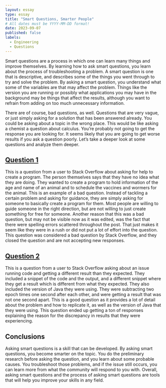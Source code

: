 ```yaml
---
layout: essay
type: essay
title: "Smart Questions, Smarter People"
# All dates must be YYYY-MM-DD format!
date: 2023-09-07
published: false
labels:
  - Engineering
  - Questions
---
```



Smart questions are a process in which one can learn many things and improve themselves. By learning how to ask smart questions, you learn about the process of troubleshooting a problem. A smart question is one that is descriptive, and describes some of the things you went through to try and solve the problem. By asking a smart question, you understand what some of the variables are that may affect the problem. Things like the version you are running or possibly what applications you may have in the background may be things that affect the results, although you want to refrain from adding on too much unnecessary information.

There are of course, bad questions, as well. Questions that are very vague, or just simply asking for a solution that has been answered already. You could be asking about a topic in the wrong place. This would be like asking a chemist a question about calculus. You’re probably not going to get the response you are looking for. It seems likely that you are going to get worse results if you ask a question poorly. Let’s take a deeper look at some questions and analyze them deeper. 


## [Question 1](https://stackoverflow.com/questions/77056075/i-need-help-writting-a-program-for-our-nonprofit)

This is a question from a user to Stack Overflow about asking for help to create a program. The person themselves says that they have no idea what they are doing. They wanted to create a program to hold information of the age and name of an animal and to schedule the vaccines and wormers for the animal. This is an example of a bad question. Instead of tackling a certain problem and asking for guidance, they are simply asking for someone to basically create a program for them. Most people are willing to guide someone in the right direction, but are not willing to just create something for free for someone. Another reason that this was a bad question, but may not be visible now as it was edited, was the fact that there were spelling errors scattered throughout the post. That just makes it seem like they were in a rush or did not put a lot of effort into the question. This question was considered a bad question by Stack Overflow, and they closed the question and are not accepting new responses.

## [Question 2](https://stackoverflow.com/questions/6841333/why-is-subtracting-these-two-epoch-milli-times-in-year-1927-giving-a-strange-r)

This is a question from a user to Stack Overflow asking about an issue running code and getting a different result than they expected. They included a snippet of the code and the output, and a different snippet where they get a result which is different from what they expected. They also included the version of Java they were using. They were subtracting two epoch times one second after each other, and were getting a result that was not one second apart. This is a good question as it provides a lot of detail about the problem and how to replicate it, as well as the version of Java that they were using. This question ended up getting a ton of responses explaining the reason for the discrepancy in results that they were experiencing. 

## Conclusions

Asking smart questions is a skill that can be developed. By asking smart questions, you become smarter on the topic. You do the preliminary research before asking the question, and you learn about some probable causes. You troubleshoot those problems, and if the issue still occurs, you can learn more from what the community will respond to you with. Overall, asking smart questions and the process of asking smart questions are tools that will help you improve your skills in any field.

